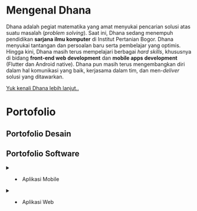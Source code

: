 # Mengenal Dhana

Dhana adalah pegiat matematika yang amat menyukai pencarian solusi atas suatu masalah (*problem solving*). Saat ini, Dhana sedang menempuh pendidikan **sarjana ilmu komputer** di Institut Pertanian Bogor. Dhana menyukai tantangan dan persoalan baru serta pembelajar yang optimis. Hingga kini, Dhana masih terus mempelajari berbagai *hard skills*, khususnya di bidang **front-end web development** dan **mobile apps development** (Flutter dan Android native). Dhana pun masih terus mengembangkan diri dalam hal komunikasi yang baik, kerjasama dalam tim, dan men-*deliver* solusi yang ditawarkan. 

[Yuk kenali Dhana lebih lanjut..](https://ddhira123.github.io/resume)

# Portofolio

## Portofolio Desain

## Portofolio Software

<details><summary>
    
- Aplikasi Mobile

</summary>  
  
  1. [Dokmas (Dokumen Masyarakat)](https://github.com/ddhira123/RPL), dikembangkan dengan **Flutter, Firebase**
  2. [Resep Masakan Indonesia](https://github.com/ddhira123/Android_Resep), dikembangkan dengan **Android Studio (native), Java**
  3. [SCB for Parents](https://github.com/friskameilani/SCB-for-Parents), dikembangkan dengan **Flutter**
  
</details>

<details> <summary>
  
- Aplikasi Web

</summary>
  
  1. [Lunch Checker](https://ddhira123.github.io/learn-angular-jhu/Module1-solution/), dikembangkan dengan **AngularJS**
  2. [Food Finder](https://ddhira123.github.io/learn_web_fe/index.html), dikembangkan dengan **NodeJS, AJAX, ES6**
  
</details>
